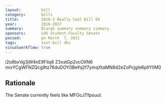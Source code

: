 ```yaml
---
layout:         bill
category:       bills
title:          2016-3 Really Cool Bill 89
year:           2016-2017
summary:        Blargh summary summary simmary.
sponsors:       LHS Student-Faculty Senate
passed:         pn March  7, 2011
tags:           test-bill dkz
visualworkflow: true
---
```



i2o8bxVg3jW4nE9FiIq6 Z3xstGp2vcOXN6 mivYCgWFNZQcg9tz76duDOY0BeYq2f7ymqXtaMN8d2eZoPcjgIe6pIlYIiM0 




Rationale
---------
The Senate currently feels like MFOcJTfpouuI.
